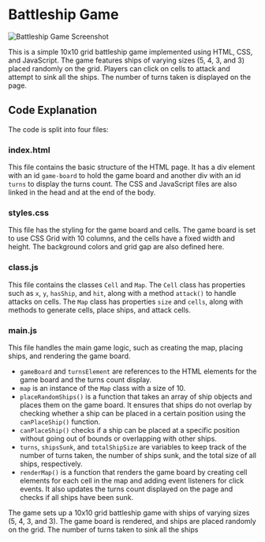 # Battleship Game

![Battleship Game Screenshot](link-to-image)

This is a simple 10x10 grid battleship game implemented using HTML, CSS, and JavaScript. The game features ships of varying sizes (5, 4, 3, and 3) placed randomly on the grid. Players can click on cells to attack and attempt to sink all the ships. The number of turns taken is displayed on the page.

## Code Explanation

The code is split into four files:

### index.html

This file contains the basic structure of the HTML page. It has a div element with an id `game-board` to hold the game board and another div with an id `turns` to display the turns count. The CSS and JavaScript files are also linked in the head and at the end of the body.

### styles.css

This file has the styling for the game board and cells. The game board is set to use CSS Grid with 10 columns, and the cells have a fixed width and height. The background colors and grid gap are also defined here.

### class.js

This file contains the classes `Cell` and `Map`. The `Cell` class has properties such as `x`, `y`, `hasShip`, and `hit`, along with a method `attack()` to handle attacks on cells. The `Map` class has properties `size` and `cells`, along with methods to generate cells, place ships, and attack cells.

### main.js

This file handles the main game logic, such as creating the map, placing ships, and rendering the game board.

- `gameBoard` and `turnsElement` are references to the HTML elements for the game board and the turns count display.
- `map` is an instance of the `Map` class with a size of 10.
- `placeRandomShips()` is a function that takes an array of ship objects and places them on the game board. It ensures that ships do not overlap by checking whether a ship can be placed in a certain position using the `canPlaceShip()` function.
- `canPlaceShip()` checks if a ship can be placed at a specific position without going out of bounds or overlapping with other ships.
- `turns`, `shipsSunk`, and `totalShipSize` are variables to keep track of the number of turns taken, the number of ships sunk, and the total size of all ships, respectively.
- `renderMap()` is a function that renders the game board by creating cell elements for each cell in the map and adding event listeners for click events. It also updates the turns count displayed on the page and checks if all ships have been sunk.

The game sets up a 10x10 grid battleship game with ships of varying sizes (5, 4, 3, and 3). The game board is rendered, and ships are placed randomly on the grid. The number of turns taken to sink all the ships
